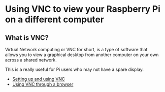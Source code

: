 # Using VNC to view your Raspberry Pi on a different computer

## What is VNC?

Virtual Network computing or VNC for short, is a type of software that allows you to view a graphical desktop from another computer on your own across a shared network. 

This is a really useful for Pi users who may not have a spare display. 

- [Setting up and using VNC](vnc-classroom-guide.md)
- [Using VNC through a browser](vnc-browser-guide.md)

